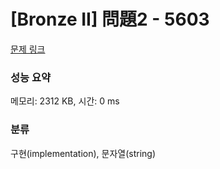 # [Bronze II] 問題2 - 5603 

[문제 링크](https://www.acmicpc.net/problem/5603) 

### 성능 요약

메모리: 2312 KB, 시간: 0 ms

### 분류

구현(implementation), 문자열(string)

